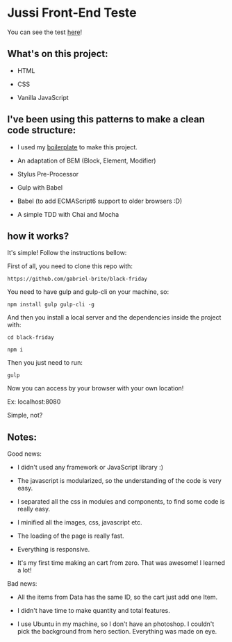 # Jussi Front-End Teste

You can see the test [here](https://github.com/jussilabs/jussi-frontend-test)!

## What's on this project:

* HTML

* CSS

* Vanilla JavaScript


## I've been using this patterns to make a clean code structure:

* I used my [boilerplate](https://github.com/gabriel-brito/bebop-boilerplate) to make this project.

* An adaptation of BEM (Block, Element, Modifier)

* Stylus Pre-Processor 

* Gulp with Babel

* Babel (to add ECMAScript6 support to older browsers :D)

* A simple TDD with Chai and Mocha


## how it works? 

It's simple! Follow the instructions bellow:

First of all, you need to clone this repo with:

```
https://github.com/gabriel-brito/black-friday
``` 
You need to have gulp and gulp-cli on your machine, so:

```
npm install gulp gulp-cli -g

```

And then you install a local server and the dependencies inside the project with:

```
cd black-friday

npm i

```

Then you just need to run:

```
gulp
```

Now you can access by your browser with your own location!

Ex: localhost:8080

Simple, not?

## Notes:

Good news:

* I didn't used any framework or JavaScript library :) 

* The javascript is modularized, so the understanding of the code is very easy.

* I separated all the css in modules and components, to find some code is really easy.

* I minified all the images, css, javascript etc.

* The loading of the page is really fast.

* Everything is responsive.

* It's my first time making an cart from zero. That was awesome! I learned a lot!

Bad news:

* All the items from Data has the same ID, so the cart just add one Item.

* I didn't have time to make quantity and total features.

* I use Ubuntu in my machine, so I don't have an photoshop. I couldn't pick the background from hero section. Everything was made on eye.